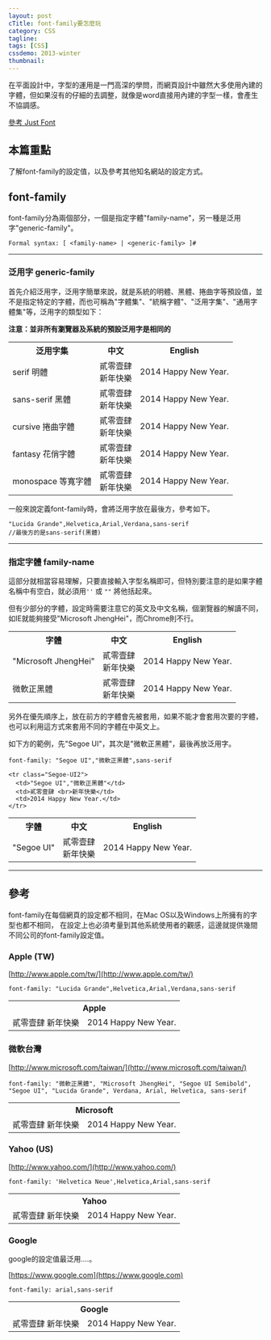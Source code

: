 ```yaml
---
layout: post
cTitle: font-family要怎麼玩
category: CSS
tagline: 
tags: [CSS]
cssdemo: 2013-winter
thumbnail: 
---
```


在平面設計中，字型的運用是一門高深的學問，而網頁設計中雖然大多使用內建的字體，但如果沒有的仔細的去調整，就像是word直接用內建的字型一樣，會產生不協調感。

[參考 Just Font](http://blog.justfont.com/2013/12/popular-typography/)

<!-- more -->
## 本篇重點
了解font-family的設定值，以及參考其他知名網站的設定方式。



## font-family
font-family分為兩個部分，一個是指定字體"family-name"，另一種是泛用字"generic-family"。

	Formal syntax: [ <family-name> | <generic-family> ]# 

****************

### 泛用字 generic-family
首先介紹泛用字，泛用字簡單來說，就是系統的明體、黑體、捲曲字等預設值，並不是指定特定的字體，而也可稱為"字體集"、"統稱字體"、"泛用字集"、"通用字體集"等，泛用字的類型如下：

**注意：並非所有瀏覽器及系統的預設泛用字是相同的**

<div class="demo d0101">
	<table style="width: 100%">
    <tr>
      <th>泛用字集</th>
      <th>中文</th>
      <th>English</th>
    </tr>
    <tr class="serif">
      <td>serif 明體</td>
      <td>貳零壹肆 <br>新年快樂</td>
      <td>2014 Happy New Year.</td>
    </tr>
    <tr class="sans-serif">
      <td>sans-serif 黑體</td>
      <td>貳零壹肆 <br>新年快樂</td>
      <td>2014 Happy New Year.</td>
    </tr>
    <tr class="cursive">
      <td>cursive 捲曲字體</td>
      <td>貳零壹肆 <br>新年快樂</td>
      <td>2014 Happy New Year.</td>
    </tr>
    <tr class="fantasy">
      <td>fantasy 花俏字體</td>
      <td>貳零壹肆 <br>新年快樂</td>
      <td>2014 Happy New Year.</td>
    </tr>
    <tr class="monospace">
      <td>monospace 等寬字體</td>
      <td>貳零壹肆 <br>新年快樂</td>
      <td>2014 Happy New Year.</td>
    </tr>
  </table>
</div>

一般來說定義font-family時，會將泛用字放在最後方，參考如下。

	"Lucida Grande",Helvetica,Arial,Verdana,sans-serif
	//最後方的是sans-serif(黑體)

************

### 指定字體 family-name
這部分就相當容易理解，只要直接輸入字型名稱即可，但特別要注意的是如果字體名稱中有空白，就必須用`''` 或 `""` 將他括起來。

但有少部分的字體，設定時需要注意它的英文及中文名稱，個瀏覽器的解讀不同，如IE就能夠接受"Microsoft JhengHei"，而Chrome則不行。

<div class="demo d0101">
  <table style="width: 100%">
    <tr>
      <th>字體</th>
      <th>中文</th>
      <th>English</th>
    </tr>
    <tr class="Microsoft-JhengHei">
      <td>"Microsoft JhengHei"</td>
      <td>貳零壹肆 <br>新年快樂</td>
      <td>2014 Happy New Year.</td>
    </tr>
    <tr class="Microsoft-JhengHei2">
      <td>微軟正黑體</td>
      <td>貳零壹肆 <br>新年快樂</td>
      <td>2014 Happy New Year.</td>
    </tr>
  </table>
</div>

另外在優先順序上，放在前方的字體會先被套用，如果不能才會套用次要的字體，也可以利用這方式來套用不同的字體在中英文上。

如下方的範例，先"Segoe UI"，其次是"微軟正黑體"，最後再放泛用字。

	font-family: "Segoe UI","微軟正黑體",sans-serif

<div class="demo d0101">
  <table style="width: 100%">
    <tr>
      <th>字體</th>
      <th>中文</th>
      <th>English</th>
    </tr>
    <tr class="Segoe-UI">
      <td>"Segoe UI"</td>
      <td>貳零壹肆 <br>新年快樂</td>
      <td>2014 Happy New Year.</td>
    </tr>

    <tr class="Segoe-UI2">
      <td>"Segoe UI","微軟正黑體"</td>
      <td>貳零壹肆 <br>新年快樂</td>
      <td>2014 Happy New Year.</td>
    </tr>
  </table>
</div>


****************

## 參考
font-family在每個網頁的設定都不相同，在Mac OS以及Windows上所擁有的字型也都不相同，
在設定上也必須考量到其他系統使用者的觀感，這邊就提供幾間不同公司的font-family設定值。

### Apple (TW)
[http://www.apple.com/tw/](http://www.apple.com/tw/)

	font-family: "Lucida Grande",Helvetica,Arial,Verdana,sans-serif

<div class="demo d0101">
  <table style="width: 100%">
    <tr>
      <th colspan="2">Apple</th>
    </tr>
    <tr class="Apple">
      <td>貳零壹肆 新年快樂</td>
      <td>2014 Happy New Year.</td>
    </tr>
  </table>
</div>

### 微軟台灣

[http://www.microsoft.com/taiwan/](http://www.microsoft.com/taiwan/)

	font-family: "微軟正黑體", "Microsoft JhengHei", "Segoe UI Semibold", "Segoe UI", "Lucida Grande", Verdana, Arial, Helvetica, sans-serif

<div class="demo d0101">
  <table style="width: 100%">
    <tr>
      <th colspan="2">Microsoft</th>
    </tr>
    <tr class="Microsoft">
      <td>貳零壹肆 新年快樂</td>
      <td>2014 Happy New Year.</td>
    </tr>
  </table>
</div>

### Yahoo (US)
	
[http://www.yahoo.com/](http://www.yahoo.com/)

	font-family: 'Helvetica Neue',Helvetica,Arial,sans-serif

<div class="demo d0101">
  <table style="width: 100%">
    <tr>
      <th colspan="2">Yahoo</th>
    </tr>
    <tr class="Yahoo">
      <td>貳零壹肆 新年快樂</td>
      <td>2014 Happy New Year.</td>
    </tr>
  </table>
</div>


### Google

google的設定值最泛用....。

[https://www.google.com](https://www.google.com)

	font-family: arial,sans-serif

<div class="demo d0101">
  <table style="width: 100%">
    <tr>
      <th colspan="2">Google</th>
    </tr>
    <tr class="Google">
      <td>貳零壹肆 新年快樂</td>
      <td>2014 Happy New Year.</td>
    </tr>
  </table>
</div>